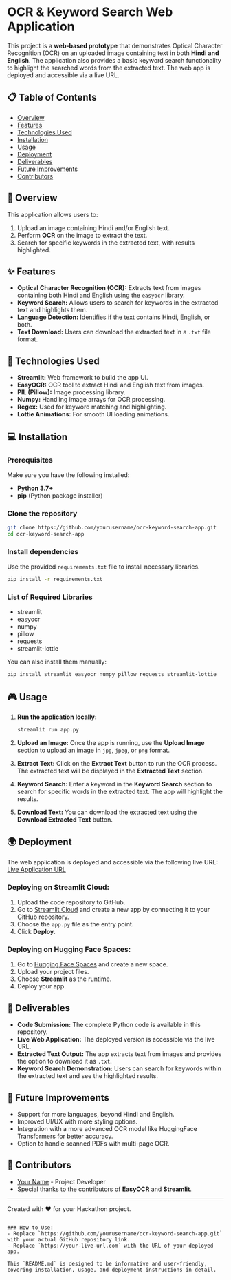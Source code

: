 # OCR & Keyword Search Web Application

This project is a **web-based prototype** that demonstrates Optical Character Recognition (OCR) on an uploaded image containing text in both **Hindi and English**. The application also provides a basic keyword search functionality to highlight the searched words from the extracted text. The web app is deployed and accessible via a live URL.

## 📋 Table of Contents
- [Overview](#overview)
- [Features](#features)
- [Technologies Used](#technologies-used)
- [Installation](#installation)
- [Usage](#usage)
- [Deployment](#deployment)
- [Deliverables](#deliverables)
- [Future Improvements](#future-improvements)
- [Contributors](#contributors)

## 📖 Overview
This application allows users to:
1. Upload an image containing Hindi and/or English text.
2. Perform **OCR** on the image to extract the text.
3. Search for specific keywords in the extracted text, with results highlighted.

## ✨ Features
- **Optical Character Recognition (OCR):** Extracts text from images containing both Hindi and English using the `easyocr` library.
- **Keyword Search:** Allows users to search for keywords in the extracted text and highlights them.
- **Language Detection:** Identifies if the text contains Hindi, English, or both.
- **Text Download:** Users can download the extracted text in a `.txt` file format.

## 🚀 Technologies Used
- **Streamlit:** Web framework to build the app UI.
- **EasyOCR:** OCR tool to extract Hindi and English text from images.
- **PIL (Pillow):** Image processing library.
- **Numpy:** Handling image arrays for OCR processing.
- **Regex:** Used for keyword matching and highlighting.
- **Lottie Animations:** For smooth UI loading animations.
  
## 💻 Installation

### Prerequisites
Make sure you have the following installed:
- **Python 3.7+**
- **pip** (Python package installer)

### Clone the repository
```bash
git clone https://github.com/yourusername/ocr-keyword-search-app.git
cd ocr-keyword-search-app
```

### Install dependencies
Use the provided `requirements.txt` file to install necessary libraries.
```bash
pip install -r requirements.txt
```

### List of Required Libraries
- streamlit
- easyocr
- numpy
- pillow
- requests
- streamlit-lottie

You can also install them manually:
```bash
pip install streamlit easyocr numpy pillow requests streamlit-lottie
```

## 🎮 Usage

1. **Run the application locally:**
   ```bash
   streamlit run app.py
   ```

2. **Upload an Image:** 
   Once the app is running, use the **Upload Image** section to upload an image in `jpg`, `jpeg`, or `png` format.

3. **Extract Text:** 
   Click on the **Extract Text** button to run the OCR process. The extracted text will be displayed in the **Extracted Text** section.

4. **Keyword Search:**
   Enter a keyword in the **Keyword Search** section to search for specific words in the extracted text. The app will highlight the results.

5. **Download Text:**
   You can download the extracted text using the **Download Extracted Text** button.

## 🌍 Deployment

The web application is deployed and accessible via the following live URL: [Live Application URL](https://your-live-url.com)

### Deploying on Streamlit Cloud:
1. Upload the code repository to GitHub.
2. Go to [Streamlit Cloud](https://streamlit.io/cloud) and create a new app by connecting it to your GitHub repository.
3. Choose the `app.py` file as the entry point.
4. Click **Deploy**.

### Deploying on Hugging Face Spaces:
1. Go to [Hugging Face Spaces](https://huggingface.co/spaces) and create a new space.
2. Upload your project files.
3. Choose **Streamlit** as the runtime.
4. Deploy your app.

## 📝 Deliverables
- **Code Submission:** The complete Python code is available in this repository.
- **Live Web Application:** The deployed version is accessible via the live URL.
- **Extracted Text Output:** The app extracts text from images and provides the option to download it as `.txt`.
- **Keyword Search Demonstration:** Users can search for keywords within the extracted text and see the highlighted results.

## 🔮 Future Improvements
- Support for more languages, beyond Hindi and English.
- Improved UI/UX with more styling options.
- Integration with a more advanced OCR model like HuggingFace Transformers for better accuracy.
- Option to handle scanned PDFs with multi-page OCR.

## 🤝 Contributors
- [Your Name](https://github.com/yourusername) - Project Developer
- Special thanks to the contributors of **EasyOCR** and **Streamlit**.

---

Created with ❤️ for your Hackathon project.
```

### How to Use:
- Replace `https://github.com/yourusername/ocr-keyword-search-app.git` with your actual GitHub repository link.
- Replace `https://your-live-url.com` with the URL of your deployed app.

This `README.md` is designed to be informative and user-friendly, covering installation, usage, and deployment instructions in detail.
